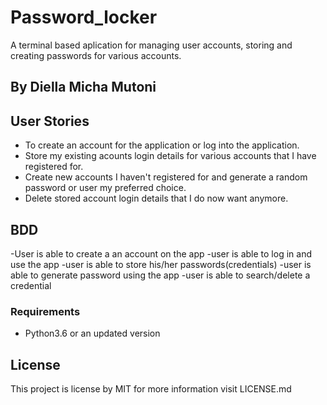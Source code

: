 # Password_locker
 A terminal based aplication for managing user accounts, storing and creating passwords for various accounts.
 
 ## By Diella Micha Mutoni

## User Stories

- To create an account for the application or log into the application.
- Store my existing acounts login details for various accounts that I have registered for.
- Create new accounts I haven't registered for and generate a random password or user my preferred choice.
- Delete stored account login details that I do now want anymore.

## BDD
-User is able to create a an account on the app
-user is able to log in and use the app
-user is able to store his/her passwords(credentials)
-user is able to generate password using the app
-user is able to search/delete a credential


### Requirements

- Python3.6 or an updated version

## License

This project is license by MIT for more information visit LICENSE.md
